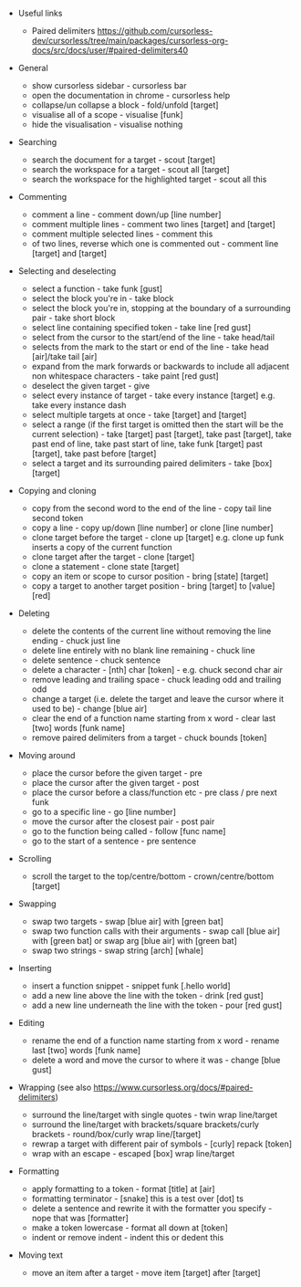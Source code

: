 - Useful links
    - Paired delimiters https://github.com/cursorless-dev/cursorless/tree/main/packages/cursorless-org-docs/src/docs/user/#paired-delimiters40

- General
    - show cursorless sidebar - cursorless bar
    - open the documentation in chrome - cursorless help
    - collapse/un collapse a block - fold/unfold \[target\]
    - visualise all of a scope - visualise [funk]
    - hide the visualisation - visualise nothing
    
- Searching
    - search the document for a target - scout [target]
    - search the workspace for a target - scout all [target]
    - search the workspace for the highlighted target - scout all this

- Commenting
    - comment a line - comment down/up \[line number\]
    - comment multiple lines - comment two lines [target] and [target]
    - comment multiple selected lines - comment this
    - of two lines, reverse which one is commented out - comment line [target] and [target]

- Selecting and deselecting
    - select a function - take funk \[gust\]
    - select the block you're in - take block
    - select the block you're in, stopping at the boundary of a surrounding pair - take short block
    - select line containing specified token - take line \[red gust\]
    - select from the cursor to the start/end of the line - take head/tail
    - selects from the mark to the start or end of the line - take head \[air\]/take tail \[air\]
    - expand from the mark forwards or backwards to include all adjacent non whitespace characters - take paint \[red gust\]
    - deselect the given target - give
    - select every instance of target - take every instance \[target\] e.g. take every instance dash
    - select multiple targets at once - take \[target\] and \[target\]
    - select a range (if the first target is omitted then the start will be the current selection) - take [target] past [target], take past [target], take past end of line, take past start of line, take funk [target] past [target], take past before [target]
    - select a target and its surrounding paired delimiters - take [box] [target]

- Copying and cloning
    - copy from the second word to the end of the line - copy tail line second token
    - copy a line - copy up/down \[line number\] or clone \[line number\]
    - clone target before the target - clone up \[target\] e.g. clone up funk inserts a copy of the current function
    - clone target after the target - clone \[target\]
    - clone a statement - clone state \[target\]
    - copy an item or scope to cursor position - bring [state] [target]
    - copy a target to another target position - bring [target] to [value] [red]

- Deleting
    - delete the contents of the current line without removing the line ending - chuck just line
    - delete line entirely with no blank line remaining - chuck line
    - delete sentence - chuck sentence
    - delete a character - \[nth\] char \[token\] - e.g. chuck second char air
    - remove leading and trailing space - chuck leading odd and trailing odd
    - change a target (i.e. delete the target and leave the cursor where it used to be) - change \[blue air\]
    - clear the end of a function name starting from x word - clear last \[two\] words \[funk name\]
    - remove paired delimiters from a target - chuck bounds \[token\]

- Moving around
    - place the cursor before the given target - pre
    - place the cursor after the given target - post
    - place the cursor before a class/function etc - pre class / pre next funk
    - go to a specific line - go \[line number\]
    - move the cursor after the closest pair - post pair
    - go to the function being called - follow \[func name\]
    - go to the start of a sentence - pre sentence

- Scrolling
    - scroll the target to the top/centre/bottom - crown/centre/bottom \[target\]

- Swapping
    - swap two targets - swap \[blue air\] with \[green bat\]
    - swap two function calls with their arguments - swap call \[blue air\] with \[green bat\] or swap arg \[blue air\] with \[green bat\]
    - swap two strings - swap string \[arch\] \[whale\]

- Inserting
    - insert a function snippet - snippet funk \[.hello world\]
    - add a new line above the line with the token - drink \[red gust\]
    - add a new line underneath the line with the token - pour \[red gust\]

- Editing
    - rename the end of a function name starting from x word - rename last \[two\] words \[funk name\]
    - delete a word and move the cursor to where it was - change [blue gust]
    
- Wrapping (see also https://www.cursorless.org/docs/#paired-delimiters)
    - surround the line/target with single quotes - twin wrap line/target
    - surround the line/target with brackets/square brackets/curly brackets - round/box/curly wrap line/\[target\]
    - rewrap a target with different pair of symbols - \[curly\] repack 
    \[token\]
    - wrap with an escape - escaped \[box\] wrap line/target

- Formatting
    - apply formatting to a token - format \[title\] at \[air\]
    - formatting terminator - \[snake\] this is a test over \[dot\] ts
    - delete a sentence and rewrite it with the formatter you specify - nope that was \[formatter\]
    - make a token lowercase - format all down at \[token\]
    - indent or remove indent - indent this or dedent this

- Moving text
    - move an item after a target - move item [target] after [target]